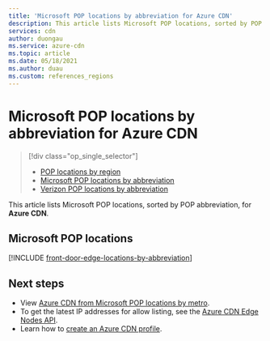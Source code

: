 ```yaml
---
title: 'Microsoft POP locations by abbreviation for Azure CDN'
description: This article lists Microsoft POP locations, sorted by POP abbreviation, for Azure CDN.
services: cdn
author: duongau
ms.service: azure-cdn
ms.topic: article
ms.date: 05/18/2021
ms.author: duau
ms.custom: references_regions
---
```


# Microsoft POP locations by abbreviation for Azure CDN

> [!div class="op_single_selector"]
> * [POP locations by region](cdn-pop-locations.md)
> * [Microsoft POP locations by abbreviation](microsoft-pop-abbreviations.md)
> * [Verizon POP locations by abbreviation](cdn-pop-abbreviations.md)

This article lists Microsoft POP locations, sorted by POP abbreviation, for **Azure CDN**.

## Microsoft POP locations

[!INCLUDE [front-door-edge-locations-by-abbreviation](../../includes/front-door-edge-locations-by-abbreviation.md)]

## Next steps

* View [Azure CDN from Microsoft POP locations by metro](cdn-pop-locations.md#microsoft).
* To get the latest IP addresses for allow listing, see the [Azure CDN Edge Nodes API](/rest/api/cdn/cdn/edgenodes).
* Learn how to [create an Azure CDN profile](cdn-create-new-endpoint.md).
